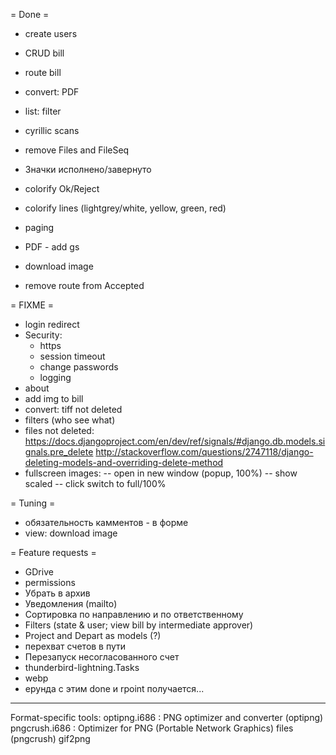 = Done =
+ create users
+ CRUD bill
+ route bill
+ convert: PDF
+ list: filter

+ cyrillic scans
+ remove Files and FileSeq
+ Значки исполнено/завернуто
+ colorify Ok/Reject
+ colorify lines (lightgrey/white, yellow, green, red)
+ paging
+ PDF - add gs
+ download image
+ remove route from Accepted

= FIXME =
* login redirect
* Security:
	* https
	* session timeout
	* change passwords
	* logging
* about
* add img to bill
* convert: tiff not deleted
* filters (who see what)
* files not deleted:
	https://docs.djangoproject.com/en/dev/ref/signals/#django.db.models.signals.pre_delete
	http://stackoverflow.com/questions/2747118/django-deleting-models-and-overriding-delete-method
* fullscreen images:
-- open in new window (popup, 100%)
-- show scaled
-- click switch to full/100%

= Tuning =
* обязательность камментов - в форме
* view: download image

= Feature requests =
* GDrive
* permissions
* Убрать в архив
* Уведомления (mailto)
* Сортировка по направлению и по ответственному
* Filters (state & user; view bill by intermediate approver)
* Project and Depart as models (?)
* перехват счетов в пути
* Перезапуск несогласованного счет
* thunderbird-lightning.Tasks
* webp
* ерунда с этим done и rpoint получается...

----
Format-specific tools:
optipng.i686 : PNG optimizer and converter (optipng)
pngcrush.i686 : Optimizer for PNG (Portable Network Graphics) files (pngcrush)
gif2png
